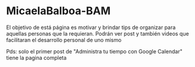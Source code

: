 # MicaelaBalboa-BAM
El objetivo de está página es motivar y brindar tips de organizar para aquellas personas que la requieran. 
Podrán ver post y también videos que facilitaran el desarrollo personal de uno mismo

Pds: solo el primer post de "Administra tu tiempo con Google Calendar" tiene la pagina completa
